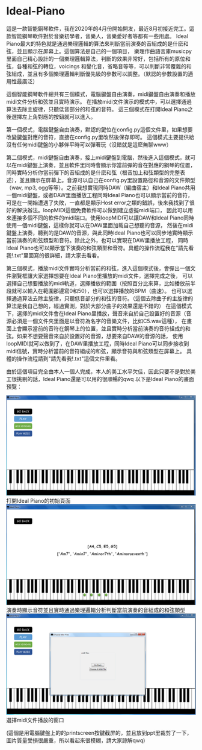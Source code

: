 # Ideal-Piano
這是一款智能鋼琴軟件，我在2020年的4月份開始開发，最近8月初接近完工。這款智能鋼琴軟件對於音樂初學者，音樂人，音樂愛好者等都有一些用處。
Ideal Piano最大的特色就是通過樂理邏輯的算法來判斷當前演奏的音組成的是什麽和弦，並且顯示在屏幕上。這個算法是自己的一個項目，
樂理作曲語言庫musicpy里面自己精心設計的一個樂理邏輯算法，判斷的效果非常好，包括所有的原位和弦，各種和弦的轉位，voicings
和變化音，省略音等等，可以判斷非常覆雜的和弦組成，並且有多個樂理邏輯判斷優先級的參數可以調整。（默認的參數設置的適用性最廣泛）

這個智能鋼琴軟件總共有三個模式，電腦鍵盤自由演奏，midi鍵盤自由演奏和播放midi文件分析和弦並且實時演示。
在播放midi文件演示的模式中，可以選擇通過算法去除主旋律，只聽低音部分的和弦的音符。
這三個模式在打開Ideal Piano之後選擇左上角對應的按鈕就可以進入。

第一個模式，電腦鍵盤自由演奏，默認的鍵位在config.py這個文件里，如果想要改變鍵盤對應的音符，直接在config.py里改然後保存即可。
這個模式主要提供給沒有任何midi鍵盤的小夥伴平時可以彈著玩（沒錯就是這麽無聊www）

第二個模式，midi鍵盤自由演奏，接上midi鍵盤到電腦，然後進入這個模式，就可以在midi鍵盤上演奏，並且軟件里同時會顯示你當前彈的音在對應的鋼琴的位置，
同時實時分析你當前彈下的音組成的是什麽和弦（根音加上和弦類型的完整表述），並且顯示在屏幕上。音源可以自己在config.py里設置路徑和音源的文件類型
（wav, mp3, ogg等等）。之前我想實現同時DAW（編曲宿主）和Ideal Piano共用一個midi鍵盤，或者DAW里面播放工程同時Ideal Piano也可以顯示當前的音符，
可是在一開始遭遇了失敗，一直都是顯示Host error之類的錯誤，後來我找到了很好的解決辦法。loopMIDI這個免費軟件可以做到建立虛擬midi端口，
因此可以用來連接多個不同的軟件的midi端口。使用loopMIDI可以讓DAW和Ideal Piano同時使用一個midi鍵盤，這樣你就可以在DAW里面加載自己想聽的音源，
然後在midi鍵盤上演奏，聽到的是DAW的音源，與此同時Ideal Piano也可以同步地實時顯示當前演奏的和弦類型和音符。除此之外，也可以實現在DAW里播放工程，
同時Ideal Piano也可以顯示當下演奏的和弦類型和音符。具體的操作流程我在“請先看我!.txt”里面寫的很詳細，請大家去看看。

第三個模式，播放midi文件實時分析當前的和弦，進入這個模式後，會彈出一個文件瀏覽框讓大家選擇想要在Ideal Piano里播放的midi文件，選擇完成之後，
可以選擇自己想要播放的midi軌道，選擇播放的範圍（按照百分比來算，比如播放前半段就可以輸入在範圍那邊寫0和50），也可以選擇播放的BPM（曲速）。
也可以選擇通過算法去除主旋律，只聽低音部分的和弦的音符。（這個去除曲子的主旋律的算法是我自己想的，經過實測，對於大部分曲子的效果還是不錯的）
在這個模式下，選擇的midi文件會在Ideal Piano里播放，聲音來自於自己設置好的音源（音源必須是一個文件夾里面是以音符為名字的音樂文件，比如C5.wav這種），
在畫面上會顯示當前的音符在鋼琴上的位置，並且實時分析當前演奏的音符組成的和弦。如果不想要聲音來自於設置好的音源，想要來自DAW的音源的話，
使用loopMIDI就可以做到了，在DAW里播放工程，同時Ideal Piano可以同步接收到midi信號，實時分析當前的音符組成的和弦，顯示音符與和弦類型在屏幕上。
具體的操作流程請到"請先看我!.txt"這個文件里看。

由於這個項目完全由本人一個人完成，本人的美工水平欠佳，因此只要不是對於美工很挑剔的話，Ideal Piano還是可以用的很順暢的qwq
以下是Ideal Piano的畫面預覽：

![image](previews/1.png)
打開Ideal Piano的初始頁面
![image](previews/2.png)
演奏時顯示音符並且實時通過樂理邏輯分析判斷當前演奏的音組成的和弦類型
![image](previews/3.png)
選擇midi文件播放的窗口

(這個是用電腦鍵盤上的的printscreen按鍵截屏的，並且放到ppt里裁剪了一下，圖片質量受損很嚴重，所以看起來很模糊，請大家諒解qwq)

